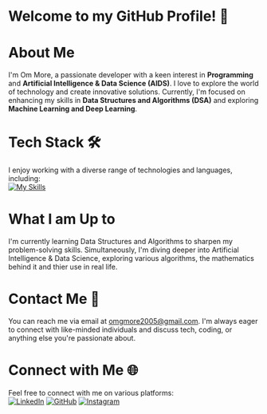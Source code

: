 # Welcome to my GitHub Profile! 👋

# About Me
I'm Om More, a passionate developer with a keen interest in **Programming** and **Artificial Intelligence & Data Science (AIDS)**. I love to explore the world of technology and create innovative solutions. Currently, I'm focused on enhancing my skills in **Data Structures and Algorithms (DSA)** and exploring **Machine Learning and Deep Learning**.

# Tech Stack 🛠️
I enjoy working with a diverse range of technologies and languages, including:<br>
[![My Skills](https://skillicons.dev/icons?i=html,css,js,php,c,cpp,java,python,mysql,dotnet,androidstudio)](https://skillicons.dev)

# What I am Up to
I'm currently learning Data Structures and Algorithms to sharpen my problem-solving skills. Simultaneously, I'm diving deeper into Artificial Intelligence & Data Science, exploring various algorithms, the mathematics behind it and thier use in real life.

# Contact Me 📧
You can reach me via email at omgmore2005@gmail.com. I'm always eager to connect with like-minded individuals and discuss tech, coding, or anything else you're passionate about.

# Connect with Me 🌐
Feel free to connect with me on various platforms:
<br>
[![LinkedIn](https://img.shields.io/badge/LinkedIn-0077B5?style=for-the-badge&logo=linkedin&logoColor=white)](https://www.linkedin.com/in/www.linkedin.com/in/om-more-b802b2281)
[![GitHub](https://img.shields.io/badge/GitHub-181717?style=for-the-badge&logo=github&logoColor=white)](https://github.com/ommore86/)
[![Instagram](https://img.shields.io/badge/Instagram-E1306C?style=for-the-badge&logo=instagram&logoColor=white)](https://www.instagram.com/ommore_86)
